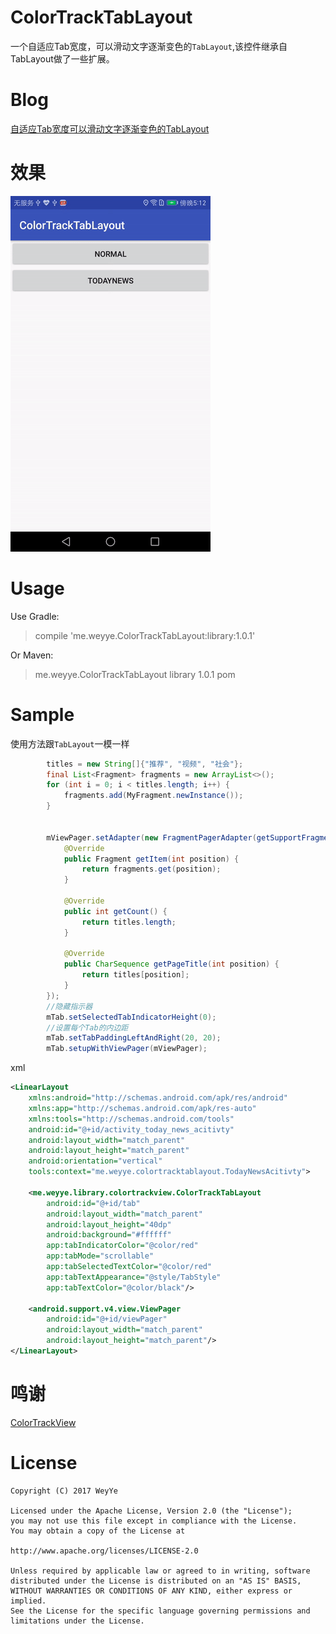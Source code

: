 # ColorTrackTabLayout
一个自适应Tab宽度，可以滑动文字逐渐变色的`TabLayout`,该控件继承自TabLayout做了一些扩展。

# Blog
[自适应Tab宽度可以滑动文字逐渐变色的TabLayout](http://www.jianshu.com/p/4ab5e09a30e8)

# 效果

![](/screenshot/screenshot.gif)

# Usage
Use Gradle:

>compile 'me.weyye.ColorTrackTabLayout:library:1.0.1'

Or Maven:

><dependency>
>  <groupId>me.weyye.ColorTrackTabLayout</groupId>
>  <artifactId>library</artifactId>
>  <version>1.0.1</version>
>  <type>pom</type>
></dependency>

# Sample
使用方法跟`TabLayout`一模一样
``` java
        titles = new String[]{"推荐", "视频", "社会"};
        final List<Fragment> fragments = new ArrayList<>();
        for (int i = 0; i < titles.length; i++) {
            fragments.add(MyFragment.newInstance());
        }


        mViewPager.setAdapter(new FragmentPagerAdapter(getSupportFragmentManager()) {
            @Override
            public Fragment getItem(int position) {
                return fragments.get(position);
            }

            @Override
            public int getCount() {
                return titles.length;
            }

            @Override
            public CharSequence getPageTitle(int position) {
                return titles[position];
            }
        });
		//隐藏指示器
		mTab.setSelectedTabIndicatorHeight(0);
		//设置每个Tab的内边距
		mTab.setTabPaddingLeftAndRight(20, 20);
        mTab.setupWithViewPager(mViewPager);
```

xml

``` xml
<LinearLayout
    xmlns:android="http://schemas.android.com/apk/res/android"
    xmlns:app="http://schemas.android.com/apk/res-auto"
    xmlns:tools="http://schemas.android.com/tools"
    android:id="@+id/activity_today_news_acitivty"
    android:layout_width="match_parent"
    android:layout_height="match_parent"
    android:orientation="vertical"
    tools:context="me.weyye.colortracktablayout.TodayNewsAcitivty">

    <me.weyye.library.colortrackview.ColorTrackTabLayout
        android:id="@+id/tab"
        android:layout_width="match_parent"
        android:layout_height="40dp"
        android:background="#ffffff"
        app:tabIndicatorColor="@color/red"
        app:tabMode="scrollable"
        app:tabSelectedTextColor="@color/red"
        app:tabTextAppearance="@style/TabStyle"
        app:tabTextColor="@color/black"/>

    <android.support.v4.view.ViewPager
        android:id="@+id/viewPager"
        android:layout_width="match_parent"
        android:layout_height="match_parent"/>
</LinearLayout>
```

# 鸣谢

[ColorTrackView](https://github.com/hongyangAndroid/ColorTrackView)


# License

	Copyright (C) 2017 WeyYe

	Licensed under the Apache License, Version 2.0 (the "License");
	you may not use this file except in compliance with the License.
	You may obtain a copy of the License at

	http://www.apache.org/licenses/LICENSE-2.0

	Unless required by applicable law or agreed to in writing, software
	distributed under the License is distributed on an "AS IS" BASIS,
	WITHOUT WARRANTIES OR CONDITIONS OF ANY KIND, either express or implied.
	See the License for the specific language governing permissions and
	limitations under the License.